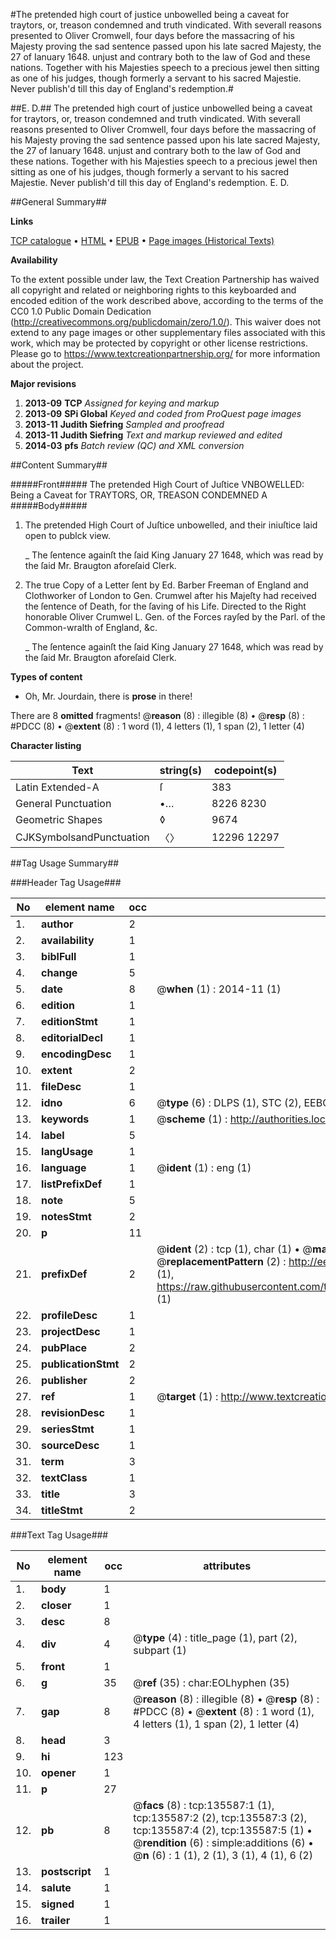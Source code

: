 #The pretended high court of justice unbowelled being a caveat for traytors, or, treason condemned and truth vindicated. With severall reasons presented to Oliver Cromwell, four days before the massacring of his Majesty proving the sad sentence passed upon his late sacred Majesty, the 27 of Ianuary 1648. unjust and contrary both to the law of God and these nations. Together with his Majesties speech to a precious jewel then sitting as one of his judges, though formerly a servant to his sacred Majestie. Never publish'd till this day of England's redemption.#

##E. D.##
The pretended high court of justice unbowelled being a caveat for traytors, or, treason condemned and truth vindicated. With severall reasons presented to Oliver Cromwell, four days before the massacring of his Majesty proving the sad sentence passed upon his late sacred Majesty, the 27 of Ianuary 1648. unjust and contrary both to the law of God and these nations. Together with his Majesties speech to a precious jewel then sitting as one of his judges, though formerly a servant to his sacred Majestie. Never publish'd till this day of England's redemption.
E. D.

##General Summary##

**Links**

[TCP catalogue](http://www.ota.ox.ac.uk/tcp/)  • 
[HTML](http://tei.it.ox.ac.uk/tcp/Texts-HTML/free/A81/A81558.html)  • 
[EPUB](http://tei.it.ox.ac.uk/tcp/Texts-EPUB/free/A81/A81558.epub) • 
[Page images (Historical Texts)](https://historicaltexts.jisc.ac.uk/eebo-99897406e)

**Availability**

To the extent possible under law, the Text Creation Partnership has waived all copyright and related or neighboring rights to this keyboarded and encoded edition of the work described above, according to the terms of the CC0 1.0 Public Domain Dedication (http://creativecommons.org/publicdomain/zero/1.0/). This waiver does not extend to any page images or other supplementary files associated with this work, which may be protected by copyright or other license restrictions. Please go to https://www.textcreationpartnership.org/ for more information about the project.

**Major revisions**

1. __2013-09__ __TCP__ *Assigned for keying and markup*
1. __2013-09__ __SPi Global__ *Keyed and coded from ProQuest page images*
1. __2013-11__ __Judith Siefring__ *Sampled and proofread*
1. __2013-11__ __Judith Siefring__ *Text and markup reviewed and edited*
1. __2014-03__ __pfs__ *Batch review (QC) and XML conversion*

##Content Summary##

#####Front#####
The pretended High Court of Juſtice VNBOWELLED: Being a Caveat for TRAYTORS, OR, TREASON CONDEMNED A
#####Body#####

1. The pretended High Court of Juſtice unbowelled, and their iniuſtice laid open to publck view.

    _ The ſentence againſt the ſaid King January 27 1648, which was read by the ſaid Mr. Braugton aforeſaid Clerk.

1. The true Copy of a Letter ſent by Ed. Barber Freeman of England and Clothworker of London to Gen. Crumwel after his Majeſty had received the ſentence of Death, for the ſaving of his Life. Directed to the Right honorable Oliver Crumwel L. Gen. of the Forces rayſed by the Parl. of the Common-wralth of England, &c.

    _ The ſentence againſt the ſaid King January 27 1648, which was read by the ſaid Mr. Braugton aforeſaid Clerk.

**Types of content**

  * Oh, Mr. Jourdain, there is **prose** in there!

There are 8 **omitted** fragments! 
 @__reason__ (8) : illegible (8)  •  @__resp__ (8) : #PDCC (8)  •  @__extent__ (8) : 1 word (1), 4 letters (1), 1 span (2), 1 letter (4)

**Character listing**


|Text|string(s)|codepoint(s)|
|---|---|---|
|Latin Extended-A|ſ|383|
|General Punctuation|•…|8226 8230|
|Geometric Shapes|◊|9674|
|CJKSymbolsandPunctuation|〈〉|12296 12297|

##Tag Usage Summary##

###Header Tag Usage###

|No|element name|occ|attributes|
|---|---|---|---|
|1.|__author__|2||
|2.|__availability__|1||
|3.|__biblFull__|1||
|4.|__change__|5||
|5.|__date__|8| @__when__ (1) : 2014-11 (1)|
|6.|__edition__|1||
|7.|__editionStmt__|1||
|8.|__editorialDecl__|1||
|9.|__encodingDesc__|1||
|10.|__extent__|2||
|11.|__fileDesc__|1||
|12.|__idno__|6| @__type__ (6) : DLPS (1), STC (2), EEBO-CITATION (1), PROQUEST (1), VID (1)|
|13.|__keywords__|1| @__scheme__ (1) : http://authorities.loc.gov/ (1)|
|14.|__label__|5||
|15.|__langUsage__|1||
|16.|__language__|1| @__ident__ (1) : eng (1)|
|17.|__listPrefixDef__|1||
|18.|__note__|5||
|19.|__notesStmt__|2||
|20.|__p__|11||
|21.|__prefixDef__|2| @__ident__ (2) : tcp (1), char (1)  •  @__matchPattern__ (2) : ([0-9\-]+):([0-9IVX]+) (1), (.+) (1)  •  @__replacementPattern__ (2) : http://eebo.chadwyck.com/downloadtiff?vid=$1&page=$2 (1), https://raw.githubusercontent.com/textcreationpartnership/Texts/master/tcpchars.xml#$1 (1)|
|22.|__profileDesc__|1||
|23.|__projectDesc__|1||
|24.|__pubPlace__|2||
|25.|__publicationStmt__|2||
|26.|__publisher__|2||
|27.|__ref__|1| @__target__ (1) : http://www.textcreationpartnership.org/docs/. (1)|
|28.|__revisionDesc__|1||
|29.|__seriesStmt__|1||
|30.|__sourceDesc__|1||
|31.|__term__|3||
|32.|__textClass__|1||
|33.|__title__|3||
|34.|__titleStmt__|2||


###Text Tag Usage###

|No|element name|occ|attributes|
|---|---|---|---|
|1.|__body__|1||
|2.|__closer__|1||
|3.|__desc__|8||
|4.|__div__|4| @__type__ (4) : title_page (1), part (2), subpart (1)|
|5.|__front__|1||
|6.|__g__|35| @__ref__ (35) : char:EOLhyphen (35)|
|7.|__gap__|8| @__reason__ (8) : illegible (8)  •  @__resp__ (8) : #PDCC (8)  •  @__extent__ (8) : 1 word (1), 4 letters (1), 1 span (2), 1 letter (4)|
|8.|__head__|3||
|9.|__hi__|123||
|10.|__opener__|1||
|11.|__p__|27||
|12.|__pb__|8| @__facs__ (8) : tcp:135587:1 (1), tcp:135587:2 (2), tcp:135587:3 (2), tcp:135587:4 (2), tcp:135587:5 (1)  •  @__rendition__ (6) : simple:additions (6)  •  @__n__ (6) : 1 (1), 2 (1), 3 (1), 4 (1), 6 (2)|
|13.|__postscript__|1||
|14.|__salute__|1||
|15.|__signed__|1||
|16.|__trailer__|1||
